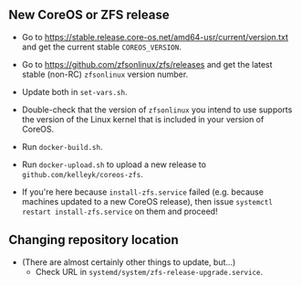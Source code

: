 ## New CoreOS or ZFS release

- Go to https://stable.release.core-os.net/amd64-usr/current/version.txt and get the current stable `COREOS_VERSION`.
- Go to https://github.com/zfsonlinux/zfs/releases and get the latest stable (non-RC) `zfsonlinux`
  version number.
- Update both in `set-vars.sh`.
- Double-check that the version of `zfsonlinux` you intend to use supports the version of the Linux kernel that is
  included in your version of CoreOS.
- Run `docker-build.sh`.
- Run `docker-upload.sh` to upload a new release to `github.com/kelleyk/coreos-zfs`.

- If you're here because `install-zfs.service` failed (e.g. because machines updated to a new CoreOS release), then
  issue `systemctl restart install-zfs.service` on them and proceed!

## Changing repository location

- (There are almost certainly other things to update, but...)
  - Check URL in `systemd/system/zfs-release-upgrade.service`.
